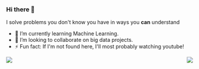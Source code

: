 ### Hi there 👋

I solve problems you don't know you have in ways you **can** understand

- 🌱 I’m currently learning Machine Learning.
- 👯 I’m looking to collaborate on big data projects.
- ⚡ Fun fact: If I'm not found here, I'll most probably watching youtube!

<img align="left" src="https://github-readme-stats.vercel.app/api?username=aliamiri&count_private=true&show_icons=true">
<img align="right" src="https://github-readme-stats.vercel.app/api/top-langs/?username=aliamiri">
<!--

Here are some ideas to get you started:

- 🔭 I’m currently working on ...
- 🌱 I’m currently learning ...
- 👯 I’m looking to collaborate on ...
- 🤔 I’m looking for help with ...
- 💬 Ask me about ...
- 📫 How to reach me: ...
- 😄 Pronouns: ...
- ⚡ Fun fact: ...
-->
----

Last Edited on: 05/09/2021

